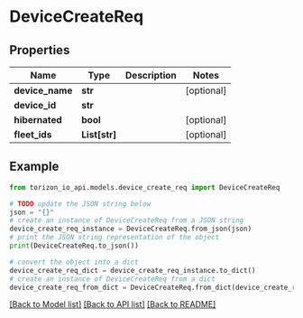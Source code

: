 # DeviceCreateReq


## Properties

Name | Type | Description | Notes
------------ | ------------- | ------------- | -------------
**device_name** | **str** |  | [optional] 
**device_id** | **str** |  | 
**hibernated** | **bool** |  | [optional] 
**fleet_ids** | **List[str]** |  | [optional] 

## Example

```python
from torizon_io_api.models.device_create_req import DeviceCreateReq

# TODO update the JSON string below
json = "{}"
# create an instance of DeviceCreateReq from a JSON string
device_create_req_instance = DeviceCreateReq.from_json(json)
# print the JSON string representation of the object
print(DeviceCreateReq.to_json())

# convert the object into a dict
device_create_req_dict = device_create_req_instance.to_dict()
# create an instance of DeviceCreateReq from a dict
device_create_req_from_dict = DeviceCreateReq.from_dict(device_create_req_dict)
```
[[Back to Model list]](../README.md#documentation-for-models) [[Back to API list]](../README.md#documentation-for-api-endpoints) [[Back to README]](../README.md)


